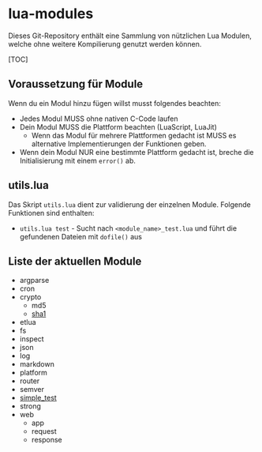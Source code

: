 # lua-modules
Dieses Git-Repository enthält eine Sammlung von nützlichen Lua Modulen, welche ohne weitere Kompilierung genutzt werden können.



[TOC]


## Voraussetzung für Module
Wenn du ein Modul hinzu fügen willst musst folgendes beachten:
* Jedes Modul MUSS ohne nativen C-Code laufen
* Dein Modul MUSS die Plattform beachten (LuaScript, LuaJit)
  * Wenn das Modul für mehrere Plattformen gedacht ist MUSS es alternative Implementierungen der Funktionen geben.
* Wenn dein Modul NUR eine bestimmte Plattform gedacht ist, breche die Initialisierung mit einem `error()` ab.


## utils.lua
Das Skript `utils.lua` dient zur validierung der einzelnen Module. Folgende Funktionen sind enthalten:
* `utils.lua test` - Sucht nach `<module_name>_test.lua` und führt die gefundenen Dateien mit `dofile()` aus


## Liste der aktuellen Module
* argparse
* cron
* crypto
  * md5
  * [sha1](./crypto/sha1/README.md)
* etlua
* fs
* inspect
* json
* log
* markdown
* platform
* router
* semver
* [simple_test](./simple_test/README.md)
* strong
* web
  * app
  * request
  * response
